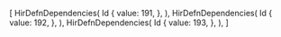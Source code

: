 [
    HirDefnDependencies(
        Id {
            value: 191,
        },
    ),
    HirDefnDependencies(
        Id {
            value: 192,
        },
    ),
    HirDefnDependencies(
        Id {
            value: 193,
        },
    ),
]